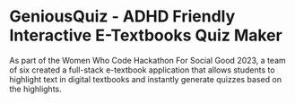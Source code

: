 # GeniousQuiz - ADHD Friendly Interactive E-Textbooks Quiz Maker

As part of the Women Who Code Hackathon For Social Good 2023, a team of six created a full-stack e-textbook application that allows students to highlight text in digital textbooks and instantly generate quizzes based on the highlights.
